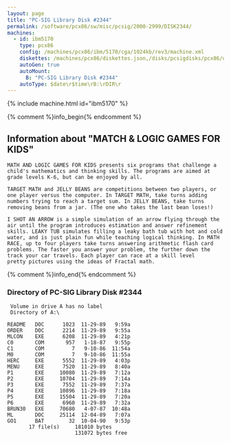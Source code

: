 ```yaml
---
layout: page
title: "PC-SIG Library Disk #2344"
permalink: /software/pcx86/sw/misc/pcsig/2000-2999/DISK2344/
machines:
  - id: ibm5170
    type: pcx86
    config: /machines/pcx86/ibm/5170/cga/1024kb/rev3/machine.xml
    diskettes: /machines/pcx86/diskettes.json,/disks/pcsigdisks/pcx86/diskettes.json
    autoGen: true
    autoMount:
      B: "PC-SIG Library Disk #2344"
    autoType: $date\r$time\rB:\rDIR\r
---
```


{% include machine.html id="ibm5170" %}

{% comment %}info_begin{% endcomment %}

## Information about "MATCH & LOGIC GAMES FOR KIDS"

    MATH AND LOGIC GAMES FOR KIDS presents six programs that challenge a
    child's mathematics and thinking skills. The programs are aimed at
    grade levels K-6, but can be enjoyed by all.
    
    TARGET MATH and JELLY BEANS are competitions between two players, or
    one player versus the computer. In TARGET MATH, take turns adding
    numbers trying to reach a target sum. In JELLY BEANS, take turns
    removing beans from a jar. (The one who takes the last bean loses!)
    
    I SHOT AN ARROW is a simple simulation of an arrow flying through the
    air until the program introduces estimation and answer refinement
    skills. LEAKY TUB simulates filling a leaky bath tub with hot and cold
    water, and is just plain fun while teaching logical thinking. In MATH
    RACE, up to four players take turns answering arithmetic flash card
    problems. The faster you answer your problem, the further down the
    track your car travels. Each player can race at a skill level
    pretty pictures using the ideas of Fractal math.
{% comment %}info_end{% endcomment %}


### Directory of PC-SIG Library Disk #2344

     Volume in drive A has no label
     Directory of A:\

    README   DOC      1023  11-29-89   9:59a
    ORDER    DOC      2214  11-29-89   9:55a
    MLCON    EXE      6208  11-29-89   4:21p
    C0       COM       957   1-18-87   9:55p
    C1       COM         7   9-10-86  11:54a
    M0       COM         7   9-10-86  11:55a
    HERC     EXE      5552  11-29-89   4:03p
    MENU     EXE      7520  11-29-89   8:40a
    P1       EXE     10080  11-29-89   7:12a
    P2       EXE     10704  11-29-89   7:14a
    P3       EXE      7552  11-29-89   7:37a
    P4       EXE     10896  11-29-89   7:18a
    P5       EXE     15504  11-29-89   7:20a
    P6       EXE      6960  11-29-89   7:32a
    BRUN30   EXE     70680   4-07-87  10:48a
    ML       DOC     25114  12-04-89   7:07a
    GO1      BAT        32  10-04-90   9:53p
           17 file(s)     181010 bytes
                          131072 bytes free
